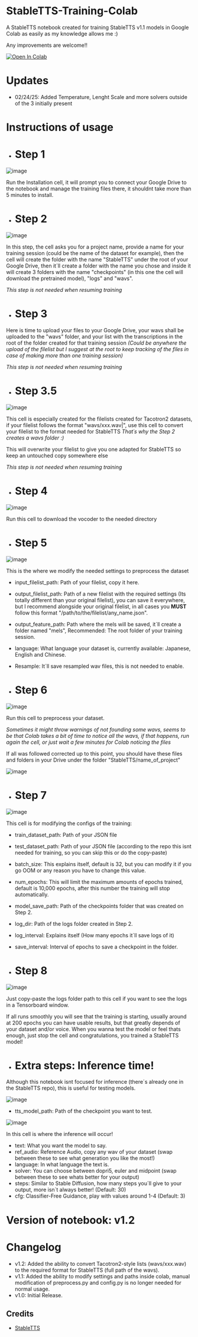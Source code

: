 # StableTTS-Training-Colab
A StableTTS notebook created for training StableTTS v1.1 models in Google Colab as easily as my knowledge allows me :)

Any improvements are welcome!!

[![Open In Colab](https://colab.research.google.com/assets/colab-badge.svg)](https://colab.research.google.com/github/usamireko/StableTTS-Training-Colab/blob/main/StableTTS_Training.ipynb)

# Updates
- 02/24/25: Added Temperature, Lenght Scale and more solvers outside of the 3 initially present



# Instructions of usage

- # Step 1

![image](https://github.com/user-attachments/assets/f415c7e8-7b6c-4c03-9edb-729127f68c00)

Run the Installation cell, it will prompt you to connect your Google Drive to the notebook and manage the training files there, it shouldnt take more than 5 minutes to install.

- # Step 2
![image](https://github.com/user-attachments/assets/fdc7fe1f-20b5-4bdd-a7ca-fbe88171229c)

In this step, the cell asks you for a project name, provide a name for your training session (could be the name of the dataset for example), then the cell will create the folder with the name "StableTTS" under the root of your Google Drive, then it´ll create a folder with the name you chose and inside it will create 3 folders with the name "checkpoints" (in this one the cell will download the pretrained model), "logs" and "wavs".

*This step is not needed when resuming training*

- # Step 3

Here is time to upload your files to your Google Drive, your wavs shall be uploaded to the "wavs" folder, and your list with the transcriptions in the root of the folder created for that training session *(Could be anywhere the upload of the filelist but I suggest at the root to keep tracking of the files in case of making more than one training session)*

*This step is not needed when resuming training*


- # Step 3.5

![image](https://github.com/user-attachments/assets/ecb320e9-4e6a-40c6-a896-5973e91d3362)


This cell is especially created for the filelists created for Tacotron2 datasets, if your filelist follows the format "wavs/xxx.wav|", use this cell to convert your filelist to the format needed for StableTTS *That´s why the Step 2 creates a wavs folder :)*

This will overwrite your filelist to give you one adapted for StableTTS so keep an untouched copy somewhere else 

*This step is not needed when resuming training*

- # Step 4
![image](https://github.com/user-attachments/assets/0609934e-d64d-4d59-8c17-e2c830d0f2a2)

Run this cell to download the vocoder to the needed directory

- # Step 5
![image](https://github.com/user-attachments/assets/c7d87dfe-ba86-4676-8d5f-94ed66109cc9)

This is the where we modify the needed settings to preprocess the dataset

- input_filelist_path: Path of your filelist, copy it here.
  
- output_filelist_path: Path of a new filelist with the required settings (Its totally different than your original filelist), you can save it everywhere, but I recommend alongside your original filelist, in all cases you **MUST** follow this format "/path/to/the/filelist/any_name.json".
  
- output_feature_path: Path where the mels will be saved, it´ll create a folder named "mels", Recommended: The root folder of your training session.
  
- language: What language your dataset is, currently available: Japanese, English and Chinese.

- Resample: It´ll save resampled wav files, this is not needed to enable.


- # Step 6

![image](https://github.com/user-attachments/assets/fcd0622b-0466-4150-a51f-6b2a772fceb8)

Run this cell to preprocess your dataset.

*Sometimes it might throw warnings of not founding some wavs, seems to be that Colab takes a bit of time to notice all the wavs, if that happens, run again the cell, or just wait a few minutes for Colab noticing the files*


If all was followed corrected up to this point, you should have these files and folders in your Drive under the folder "StableTTS/name_of_project"

![image](https://github.com/user-attachments/assets/4f442628-0a60-47c9-ade1-731a0f66ede9)


- # Step 7

![image](https://github.com/user-attachments/assets/a1667ab1-001b-4da7-9fe9-43c071541b1f)

This cell is for modifying the configs of the training:

- train_dataset_path: Path of your JSON file
- test_dataset_path: Path of your JSON file (according to the repo this isnt needed for training, so you can skip this or do the copy-paste)
- batch_size: This explains itself, default is 32, but you can modify it if you go OOM or any reason you have to change this value.
- num_epochs: This will limit the maximum amounts of epochs trained, default is 10,000 epochs, after this number the training will stop automatically.
- model_save_path: Path of the checkpoints folder that was created on Step 2.
- log_dir: Path of the logs folder created in Step 2.
- log_interval: Explains itself (How many epochs it´ll save logs of it)
- save_interval: Interval of epochs to save a checkpoint in the folder.

- # Step 8

![image](https://github.com/user-attachments/assets/ca2bf228-cc34-4082-9e25-c143e001cc33)

Just copy-paste the logs folder path to this cell if you want to see the logs in a Tensorboard window.

If all runs smoothly you will see that the training is starting, usually around at 200 epochs you can have usable results, but that greatly depends of your dataset and/or voice. When you wanna test the model or feel thats enough, just stop the cell and congratulations, you trained a StableTTS model!


- # Extra steps: Inference time!

Although this notebook isnt focused for inference (there´s already one in the StableTTS repo), this is useful for testing models.

![image](https://github.com/user-attachments/assets/0f612b8d-65df-41fe-a266-a5a433536155)

- tts_model_path: Path of the checkpoint you want to test.


![image](https://github.com/user-attachments/assets/1a62757e-e2a6-42d1-89fd-4985952e7078)

In this cell is where the inference will occur!

- text: What you want the model to say.
- ref_audio: Reference Audio, copy any wav of your dataset (swap between these to see what generation you like the most!)
- language: In what language the text is.
- solver: You can choose between dopri5, euler and midpoint (swap between these to see whats better for your output)
- steps: Similar to Stable Diffusion, how many steps you´ll give to your output, more isn´t always better! (Default: 30)
- cfg: Classifier-Free Guidance, play with values around 1-4 (Default: 3)










# Version of notebook: v1.2

# Changelog

- v1.2: Added the ability to convert Tacotron2-style lists (wavs/xxx.wav) to the required format for StableTTS (full path of the wavs).
- v1.1: Added the ability to modify settings and paths inside colab, manual modification of preprocess.py and config.py is no longer needed for normal usage.
- v1.0: Initial Release.


## Credits
+ [StableTTS](https://github.com/KdaiP/StableTTS)

